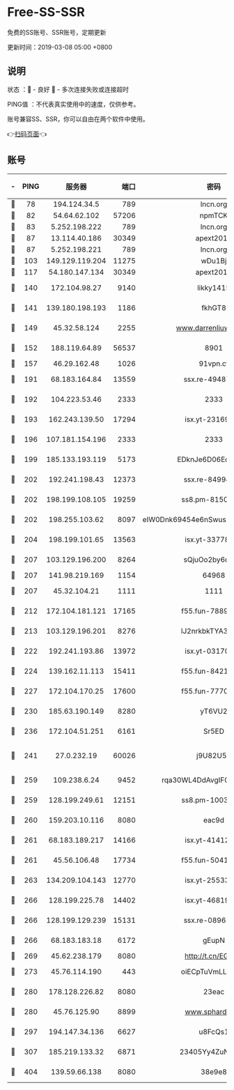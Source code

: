 # Free-SS-SSR

免费的SS账号、SSR账号，定期更新

更新时间：2019-03-08 05:00 +0800

## 说明

状态     ：🙂 - 良好 🙁 - 多次连接失败或连接超时

PING值   ：不代表真实使用中的速度，仅供参考。

账号兼容SS、SSR，你可以自由在两个软件中使用。

👉[扫码页面](https://liesauer.github.io/Free-SS-SSR/)👈

## 账号

|-|PING|服务器|端口|密码|加密方式|区域|
|:----:|:----:|:-----:|-----:|:----:|:----:|:----:|
|🙂|78|194.124.34.5|789|lncn.org|rc4|JP|
|🙂|82|54.64.62.102|57206|npmTCK|rc4-md5|JP|
|🙂|83|5.252.198.222|789|lncn.org|rc4|JP|
|🙂|87|13.114.40.186|30349|apext2019|chacha20|JP|
|🙂|87|5.252.198.221|789|lncn.org|rc4|JP|
|🙂|103|149.129.119.204|11275|wDu1Bj|rc4-md5|HK|
|🙂|117|54.180.147.134|30349|apext2019|chacha20|KR|
|🙂|140|172.104.98.27|9140|likky1415|aes-256-cfb|JP|
|🙂|141|139.180.198.193|1186|fkhGT8|aes-256-cfb|JP|
|🙂|149|45.32.58.124|2255|www.darrenliuwei.com|aes-256-cfb|JP|
|🙂|152|188.119.64.89|56537|8901|aes-256-cfb|RU|
|🙂|157|46.29.162.48|1026|91vpn.cf|rc4-md5|RU|
|🙂|191|68.183.164.84|13559|ssx.re-49487993|aes-256-cfb|US|
|🙂|192|104.223.53.46|2333|2333|aes-256-cfb|US|
|🙂|193|162.243.139.50|17294|isx.yt-23169246|aes-256-cfb|US|
|🙂|196|107.181.154.196|2333|2333|aes-256-cfb|US|
|🙂|199|185.133.193.119|5173|EDknJe6D06EoWDaw|aes-256-cfb|US|
|🙂|202|192.241.198.43|12373|ssx.re-84994554|aes-256-cfb|US|
|🙂|202|198.199.108.105|19259|ss8.pm-81509933|aes-256-cfb|US|
|🙂|202|198.255.103.62|8097|eIW0Dnk69454e6nSwuspv9DmS201tQ0D|aes-256-cfb|US|
|🙂|204|198.199.101.65|13563|isx.yt-33778522|aes-256-cfb|US|
|🙂|207|103.129.196.200|8264|sQjuOo2by6oftqlp|aes-256-cfb|CN|
|🙂|207|141.98.219.169|1154|64968|chacha20|US|
|🙂|207|45.32.104.21|1111|1111|aes-256-cfb|SG|
|🙂|212|172.104.181.121|17165|f55.fun-78892588|aes-256-cfb|SG|
|🙂|213|103.129.196.201|8276|lJ2nrkbkTYA30wv0|aes-256-cfb|US|
|🙂|222|192.241.193.86|13972|isx.yt-03170205|aes-256-cfb|US|
|🙂|224|139.162.11.113|15411|f55.fun-84218375|aes-256-cfb|SG|
|🙂|227|172.104.170.25|17600|f55.fun-77704492|aes-256-cfb|SG|
|🙂|230|185.63.190.149|8280|yT6VU2|aes-256-cfb|RU|
|🙂|236|172.104.51.251|6161|Sr5ED|aes-256-cfb|SG|
|🙂|241|27.0.232.19|60026|j9U82U53|xchacha20-ietf-poly1305|HK|
|🙂|259|109.238.6.24|9452|rqa30WL4DdAvgIFG6Fs3znzTa|aes-256-cfb|FR|
|🙂|259|128.199.249.61|12151|ss8.pm-10038971|aes-256-cfb|SG|
|🙂|260|159.203.10.116|8080|eac9d|aes-256-cfb|CA|
|🙂|261|68.183.189.217|14166|isx.yt-41412317|aes-256-cfb|SG|
|🙂|261|45.56.106.48|17734|f55.fun-50419069|aes-256-cfb|US|
|🙂|263|134.209.104.143|12770|isx.yt-25533244|aes-256-cfb|SG|
|🙂|266|128.199.225.78|14402|isx.yt-46819903|aes-256-cfb|SG|
|🙂|266|128.199.129.239|15131|ssx.re-08961164|aes-256-cfb|SG|
|🙂|266|68.183.183.18|6172|gEupN|aes-256-cfb|SG|
|🙂|269|45.62.238.179|8080|http://t.cn/EGJIyrl|rc4-md5|CA|
|🙂|273|45.76.114.190|443|oiECpTuVmLLxk4Ts|aes-256-cfb|AU|
|🙂|280|178.128.226.82|8080|23eac|aes-256-cfb|CA|
|🙂|280|45.76.125.90|8899|www.sphard.com|aes-256-cfb|AU|
|🙂|297|194.147.34.136|6627|u8FcQs1|aes-256-cfb|RU|
|🙂|307|185.219.133.32|6871|23405Yy4ZuNu0pSi|aes-256-cfb|TR|
|🙂|404|139.59.66.138|8080|38e9e8|aes-256-cfb|IN|

